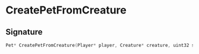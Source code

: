 # CreatePetFromCreature

## Signature

```cpp
Pet* CreatePetFromCreature(Player* player, Creature* creature, uint32 spell_id)
```
